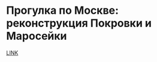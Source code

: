 # Прогулка по Москве: реконструкция Покровки и Маросейки



[LINK](https://varlamov.ru/1125191.html)